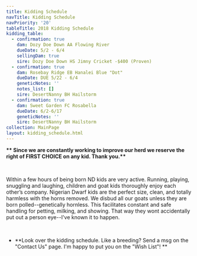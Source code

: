 ```yaml
---
title: Kidding Schedule
navTitle: Kidding Schedule
navPriority: '20'
tableTitle: 2018 Kidding Schedule
kidding_table:
  - confirmation: true
    dam: Dozy Doe Down AA Flowing River
    dueDate: 5/2 - 6/4
    sellingDam: true
    sire: Dozy Doe Down HS Jimny Cricket -$400 (Proven)
  - confirmation: true
    dam: Rosebay Ridge EB Hanalei Blue "Dot"
    dueDate: DUE 5/22 - ­6/4
    geneticNotes: ''
    notes_list: []
    sire: DesertNanny BH Hailstorm
  - confirmation: true
    dam: Sweet Garden FC Rosabella
    dueDate: 6/2-­6/17
    geneticNotes: ''
    sire: DesertNanny BH Hailstorm
collection: MainPage
layout: kidding_schedule.html
---
```

**\*\* Since we are constantly working to improve our herd we reserve the right of FIRST CHOICE on any kid. Thank you.\*\***

<br />

Within a few hours of being born ND kids are very active. Running, playing, snuggling and laughing, children and goat kids thoroughly enjoy each other’s company. Nigerian Dwarf kids are the perfect size, clean, and totally harmless with the horns removed. We disbud all our goats unless they are born polled--genetically hornless. This facilitates constant and safe handling for petting, milking, and showing. That way they wont accidentally put out a person eye--I've known it to happen.

<br />

* **Look over the kidding schedule. Like a breeding? Send a msg on the "Contact Us" page. I'm happy to put you on the "Wish List"! **

<br />
